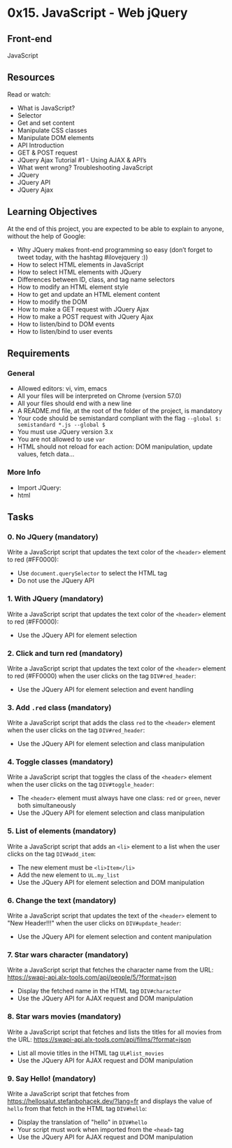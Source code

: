 
# 0x15. JavaScript - Web jQuery

## Front-end
JavaScript

## Resources
Read or watch:
- What is JavaScript?
- Selector
- Get and set content
- Manipulate CSS classes
- Manipulate DOM elements
- API Introduction
- GET & POST request
- JQuery Ajax Tutorial #1 - Using AJAX & API’s
- What went wrong? Troubleshooting JavaScript
- JQuery
- JQuery API
- JQuery Ajax

## Learning Objectives
At the end of this project, you are expected to be able to explain to anyone, without the help of Google:
- Why JQuery makes front-end programming so easy (don’t forget to tweet today, with the hashtag #ilovejquery :))
- How to select HTML elements in JavaScript
- How to select HTML elements with JQuery
- Differences between ID, class, and tag name selectors
- How to modify an HTML element style
- How to get and update an HTML element content
- How to modify the DOM
- How to make a GET request with JQuery Ajax
- How to make a POST request with JQuery Ajax
- How to listen/bind to DOM events
- How to listen/bind to user events

## Requirements
### General
- Allowed editors: vi, vim, emacs
- All your files will be interpreted on Chrome (version 57.0)
- All your files should end with a new line
- A README.md file, at the root of the folder of the project, is mandatory
- Your code should be semistandard compliant with the flag `--global $: semistandard *.js --global $`
- You must use JQuery version 3.x
- You are not allowed to use `var`
- HTML should not reload for each action: DOM manipulation, update values, fetch data…

### More Info
- Import JQuery:
- html
<head>
    <script src="https://code.jquery.com/jquery-3.2.1.min.js"></script>
</head>



## Tasks
### 0. No JQuery (mandatory)
Write a JavaScript script that updates the text color of the `<header>` element to red (#FF0000):
- Use `document.querySelector` to select the HTML tag
- Do not use the JQuery API

### 1. With JQuery (mandatory)
Write a JavaScript script that updates the text color of the `<header>` element to red (#FF0000):
- Use the JQuery API for element selection

### 2. Click and turn red (mandatory)
Write a JavaScript script that updates the text color of the `<header>` element to red (#FF0000) when the user clicks on the tag `DIV#red_header`:
- Use the JQuery API for element selection and event handling

### 3. Add `.red` class (mandatory)
Write a JavaScript script that adds the class `red` to the `<header>` element when the user clicks on the tag `DIV#red_header`:
- Use the JQuery API for element selection and class manipulation

### 4. Toggle classes (mandatory)
Write a JavaScript script that toggles the class of the `<header>` element when the user clicks on the tag `DIV#toggle_header`:
- The `<header>` element must always have one class: `red` or `green`, never both simultaneously
- Use the JQuery API for element selection and class manipulation

### 5. List of elements (mandatory)
Write a JavaScript script that adds an `<li>` element to a list when the user clicks on the tag `DIV#add_item`:
- The new element must be `<li>Item</li>`
- Add the new element to `UL.my_list`
- Use the JQuery API for element selection and DOM manipulation

### 6. Change the text (mandatory)
Write a JavaScript script that updates the text of the `<header>` element to "New Header!!!" when the user clicks on `DIV#update_header`:
- Use the JQuery API for element selection and content manipulation

### 7. Star wars character (mandatory)
Write a JavaScript script that fetches the character name from the URL: https://swapi-api.alx-tools.com/api/people/5/?format=json
- Display the fetched name in the HTML tag `DIV#character`
- Use the JQuery API for AJAX request and DOM manipulation

### 8. Star wars movies (mandatory)
Write a JavaScript script that fetches and lists the titles for all movies from the URL: https://swapi-api.alx-tools.com/api/films/?format=json
- List all movie titles in the HTML tag `UL#list_movies`
- Use the JQuery API for AJAX request and DOM manipulation

### 9. Say Hello! (mandatory)
Write a JavaScript script that fetches from https://hellosalut.stefanbohacek.dev/?lang=fr and displays the value of `hello` from that fetch in the HTML tag `DIV#hello`:
- Display the translation of "hello" in `DIV#hello`
- Your script must work when imported from the `<head>` tag
- Use the JQuery API for AJAX request and DOM manipulation

